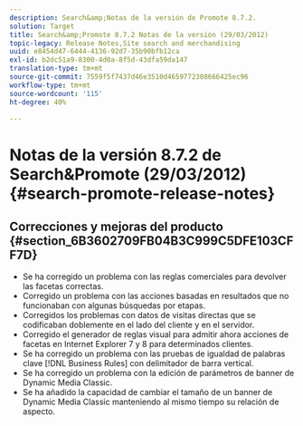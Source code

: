 ```yaml
---
description: Search&amp;Notas de la versión de Promote 8.7.2.
solution: Target
title: Search&amp;Promote 8.7.2 Notas de la versión (29/03/2012)
topic-legacy: Release Notes,Site search and merchandising
uuid: e8454d47-6444-4136-92d7-35b90bfb12ca
exl-id: b2dc51a9-8300-4d0a-8f5d-43dfa59da147
translation-type: tm+mt
source-git-commit: 7559f5f7437d46e3510d4659772308666425ec96
workflow-type: tm+mt
source-wordcount: '115'
ht-degree: 40%

---
```


# Notas de la versión 8.7.2 de Search&amp;Promote (29/03/2012){#search-promote-release-notes}

## Correcciones y mejoras del producto {#section_6B3602709FB04B3C999C5DFE103CFF7D}

* Se ha corregido un problema con las reglas comerciales para devolver las facetas correctas.
* Corregido un problema con las acciones basadas en resultados que no funcionaban con algunas búsquedas por etapas.
* Corregidos los problemas con datos de visitas directas que se codificaban doblemente en el lado del cliente y en el servidor.
* Corregido el generador de reglas visual para admitir ahora acciones de facetas en Internet Explorer 7 y 8 para determinados clientes.
* Se ha corregido un problema con las pruebas de igualdad de palabras clave [!DNL Business Rules] con delimitador de barra vertical.
* Se ha corregido un problema con la edición de parámetros de banner de Dynamic Media Classic.
* Se ha añadido la capacidad de cambiar el tamaño de un banner de Dynamic Media Classic manteniendo al mismo tiempo su relación de aspecto.
